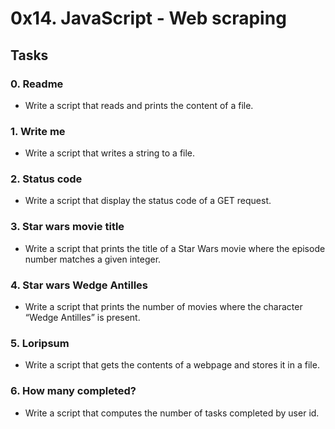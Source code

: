 # 0x14. JavaScript - Web scraping

## Tasks

### 0. Readme
* Write a script that reads and prints the content of a file.

### 1. Write me
* Write a script that writes a string to a file.

### 2. Status code
* Write a script that display the status code of a GET request.

### 3. Star wars movie title
* Write a script that prints the title of a Star Wars movie where the episode number matches a given integer.

### 4. Star wars Wedge Antilles
* Write a script that prints the number of movies where the character “Wedge Antilles” is present.

### 5. Loripsum
* Write a script that gets the contents of a webpage and stores it in a file.

### 6. How many completed?
* Write a script that computes the number of tasks completed by user id.
